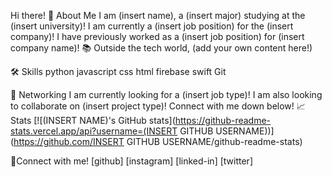 Hi there! 
🚀 About Me
I am (insert name), a (insert major) studying at the (insert university)!
I am currently a (insert job position) for the (insert company)!
I have previously worked as a (insert job position) for (insert company name)!
📚 Outside the tech world, (add your own content here!)

🛠️ Skills
python javascript css html firebase swift Git

📝 Networking
I am currently looking for a (insert job type)!
I am also looking to collaborate on (insert project type)!
Connect with me down below!
📈 Stats
[![(INSERT NAME)'s GitHub stats](https://github-readme-stats.vercel.app/api?username=(INSERT GITHUB USERNAME))](https://github.com/INSERT GITHUB USERNAME/github-readme-stats)

🔗Connect with me!
[github] [instagram] [linked-in] [twitter]
